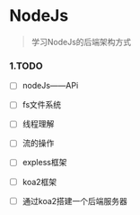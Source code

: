 # NodeJs
> 学习NodeJs的后端架构方式

### 1.TODO
- [ ] nodeJs——APi
- [ ] fs文件系统
- [ ] 线程理解
- [ ] 流的操作
- [ ] expless框架
- [ ] koa2框架
- [ ] 通过koa2搭建一个后端服务器

